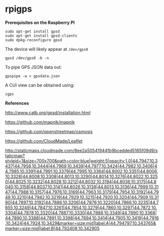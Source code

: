 rpigps
======

__Prerequisites on the Raspberry PI__

    sudo apt-get install gpsd
    sudo apt-get install gpsd-clients
    sudo dpkg-reconfigure gpsd

The device will likely appear at `/dev/gps0`

    gpsd /dev/gps0 -b -n

To pipe GPS JSON data out:

    gpspipe -w > gpsdata.json

A CUI view can be obtained using:

    cgps

__References__

http://www.catb.org/gpsd/installation.html

https://github.com/mapnik/mapnik

https://github.com/openstreetmap/osmosis

https://github.com/CloudMade/Leaflet

http://staticmaps.cloudmade.com/8ee2a50541944fb9bcedded5165f09d9/staticmap?styleid=1&size=700x700&path=color:blue|weight:5|opacity:1.0|44.7947,10.3437|44.7958,10.3444|44.7969,10.3439|44.7977,10.3424|44.7982,10.3406|44.7985,10.3391|44.7991,10.3379|44.7995,10.3364|44.8002,10.3351|44.8006,10.3328|44.8008,10.3308|44.8013,10.3290|44.8014,10.3276|44.8022,10.3250|44.8025,10.3232|44.8028,10.3212|44.8032,10.3194|44.8036,10.3175|44.8040,10.3158|44.8037,10.3141|44.8026,10.3138|44.8013,10.3136|44.7999,10.3147|44.7988,10.3157|44.7976,10.3169|44.7963,10.3179|44.7954,10.3192|44.7948,10.3210|44.7942,10.3219|44.7929,10.3215|44.7920,10.3204|44.7909,10.3190|44.7897,10.3192|44.7886,10.3206|44.7876,10.3220|44.7866,10.3235|44.7855,10.3249|44.7847,10.3261|44.7854,10.3279|44.7860,10.3297|44.7872,10.3304|44.7878,10.3320|44.7887,10.3330|44.7888,10.3349|44.7890,10.3368|44.7890,10.3388|44.7891,10.3398|44.7894,10.3414|44.7905,10.3419|44.7916,10.3424|44.7924,10.3429&marker=size:mid|label:A|44.794797,10.343765&marker=size:mid|label:B|44.792408,10.342905
